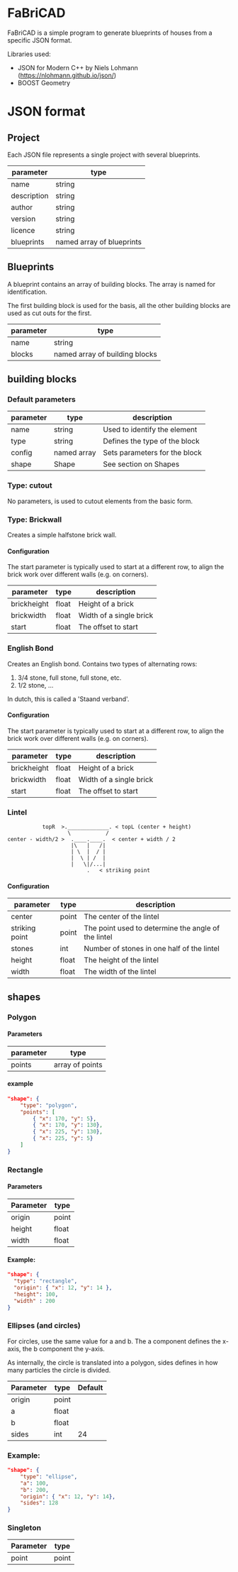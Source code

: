 # FaBriCAD

FaBriCAD is a simple program to generate blueprints of houses from a specific
JSON format.

Libraries used:
  - JSON for Modern C++ by Niels Lohmann (https://nlohmann.github.io/json/)
  - BOOST Geometry


# JSON format

## Project

Each JSON file represents a single project with several blueprints.

|parameter  |type                       |
|-----------|---------------------------|
|name       | string                    |
|description| string                    |
|author     | string                    |
|version    | string                    |
|licence    | string                    |
|blueprints | named array of blueprints |

## Blueprints

A blueprint contains an array of building blocks. The array is named for identification.

The first building block is used for the basis, all the other building blocks are used as cut outs for the first.

|parameter  |type                            |
|-----------|--------------------------------|
|name       | string                         |
|blocks     | named array of building blocks |

## building blocks

### Default parameters

|parameter|type       | description                   |
|---------|-----------|-------------------------------|
|name     |string     | Used to identify the element  |
|type     |string     | Defines the type of the block |
|config   |named array| Sets parameters for the block |
|shape    |Shape      | See section on Shapes         |


### Type: cutout

No parameters, is used to cutout elements from the basic form.

### Type: Brickwall

Creates a simple halfstone brick wall.

#### Configuration

The start parameter is typically used to start at a different row, to align the brick work over different walls (e.g. on corners).

|parameter  | type  | description             |
|-----------|-------|-------------------------|
|brickheight| float | Height of a brick       |
|brickwidth | float | Width of a single brick |
|start      | float | The offset to start     |

### English Bond

Creates an English bond. Contains two types of alternating rows:

1. 3/4 stone, full stone, full stone, etc.
2. 1/2 stone, ...

In dutch, this is called a 'Staand verband'.

#### Configuration

The start parameter is typically used to start at a different row, to align the brick work over different walls (e.g. on corners).

|parameter  | type  | description             |
|-----------|-------|-------------------------|
|brickheight| float | Height of a brick       |
|brickwidth | float | Width of a single brick |
|start      | float | The offset to start     |

### Lintel

```
           topR  >._____________. < topL (center + height)
                   \           /
center - width/2 >  .____.____.  < center + width / 2
                    |\   |   /|
                    | \  |  / |
                    |  \ | /  |
                    |   \|/...|
                         .   < striking point
```

#### Configuration
|parameter      | type  | description                                         |
|---------------|-------|-----------------------------------------------------|
|center         | point | The center of the lintel                            |
|striking point | point | The point used to determine the angle of the lintel |
|stones         | int   | Number of stones in one half of the lintel          |
|height         | float | The height of the lintel                            |
|width          | float | The width of the lintel                             |


## shapes

### Polygon

#### Parameters

|parameter|type           |
|---------|---------------|
|points   |array of points|

#### example

```json
"shape": {
    "type": "polygon",
    "points": [
        { "x": 170, "y": 5},
        { "x": 170, "y": 130},
        { "x": 225, "y": 130},
        { "x": 225, "y": 5}
    ]
}
```

### Rectangle

#### Parameters

|Parameter|type |
|---------|-----|
|origin   |point|
|height   |float|
|width    |float|

#### Example:

```json
"shape": {
  "type": "rectangle",
  "origin": { "x": 12, "y": 14 },
  "height": 100,
  "width" : 200
}
```

### Ellipses (and circles)

For circles, use the same value for a and b. The a component defines the x-axis, the b component the y-axis.

As internally, the circle is translated into a polygon, sides defines in how many particles the circle is divided.

|Parameter|type |Default|
|---------|-----|-------|
|origin   |point|       |
|a        |float|       |
|b        |float|       |
|sides    |int  |    24 |

### Example:

```json
"shape": {
	"type": "ellipse",
	"a": 100,
	"b": 200,
	"origin": { "x": 12, "y": 14},
	"sides": 128
}
```

### Singleton

|Parameter|type |
|---------|-----|
|point    |point|

